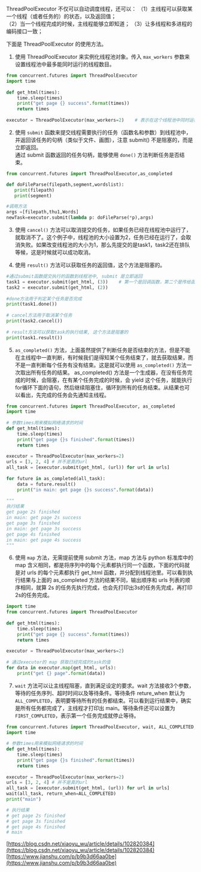 ThreadPoolExecutor 不仅可以自动调度线程，还可以：
（1）主线程可以获取某一个线程（或者任务的）的状态，以及返回值；  
（2）当一个线程完成的时候，主线程能够立即知道；
（3）让多线程和多进程的编码接口一致；

下面是 ThreadPoolExecutor 的使用方法。
1. 使用 ThreadPoolExecutor 来实例化线程池对象。传入 `max_workers` 参数来设置线程池中最多能同时运行的线程数目。
```py
from concurrent.futures import ThreadPoolExecutor
import time
 
def get_html(times):
    time.sleep(times)
    print("get page {} success".format(times))
    return times
 
executor = ThreadPoolExecutor(max_workers=2)    # 表示在这个线程池中同时运行的线程有3个线程
```

2.  使用 `submit` 函数来提交线程需要执行的任务（函数名和参数）到线程池中，并返回该任务的句柄（类似于文件、画图），注意 submit() 不是阻塞的，而是立即返回。  
通过 submit 函数返回的任务句柄，能够使用 `done()` 方法判断任务是否结束。
```py
from concurrent.futures import ThreadPoolExecutor,as_completed

def doFileParse(filepath,segment,wordslist):
   print(filepath)
   print(segment)

#调用方法
args =[filepath,thu1,Words]
newTask=executor.submit(lambda p: doFileParse(*p),args)
```

3. 使用 `cancel()` 方法可以取消提交的任务，如果任务已经在线程池中运行了，就取消不了。这个例子中，线程池的大小设置为2，任务已经在运行了，会取消失败。如果改变线程池的大小为1，那么先提交的是task1，task2还在排队等候，这是时候就可以成功取消。

4. 使用 `result()` 方法可以获取任务的返回值，这个方法是阻塞的。
```py
#通过submit函数提交执行的函数到线程池中, submit 是立即返回
task1 = executor.submit(get_html, (3))    # 第一个是回调函数，第二个是传给函数的参数
task2 = executor.submit(get_html, (2))    
 
#done方法用于判定某个任务是否完成
print(task1.done())
 
# cancel方法用于取消某个任务
print(task2.cancel())
 
# result方法可以获取task的执行结果, 这个方法是阻塞的
print(task1.result())
```

5. `as_completed()` 方法，上面虽然提供了判断任务是否结束的方法，但是不能在主线程中一直判断，有时候我们是得知某个任务结束了，就去获取结果，而不是一直判断每个任务有没有结束。这是就可以使用 `as_completed()` 方法一次取出所有任务的结果。
as_completed() 方法是一个生成器，在没有任务完成的时候，会阻塞，在有某个任务完成的时候，会 yield 这个任务，就能执行for循环下面的语句，然后继续阻塞住，循环到所有的任务结束。从结果也可以看出，先完成的任务会先通知主线程。
```py
from concurrent.futures import ThreadPoolExecutor, as_completed
import time
 
# 参数times用来模拟网络请求的时间
def get_html(times):
    time.sleep(times)
    print("get page {}s finished".format(times))
    return times
 
executor = ThreadPoolExecutor(max_workers=2)
urls = [3, 2, 4] # 并不是真的url
all_task = [executor.submit(get_html, (url)) for url in urls]
 
for future in as_completed(all_task):
    data = future.result()
    print("in main: get page {}s success".format(data))
 
"""
执行结果
get page 2s finished
in main: get page 2s success
get page 3s finished
in main: get page 3s success
get page 4s finished
in main: get page 4s success
"""
```

6. 使用 `map` 方法，无需提前使用 submit 方法，map 方法与 python 标准库中的 map 含义相同，都是将序列中的每个元素都执行同一个函数，下面的代码就是对 urls 的每个元素都执行 get_html 函数，并分配到线程池里。可以看到执行结果与上面的 as_completed 方法的结果不同，输出顺序和 urls 列表的顺序相同，就算 2s 的任务先执行完成，也会先打印出3s的任务先完成，再打印2s的任务完成。
```py
import time
from concurrent.futures import ThreadPoolExecutor
 
def get_html(times):
    time.sleep(times)
    print("get page {} success".format(times))
    return times
 
executor = ThreadPoolExecutor(max_workers=2) 
 
# 通过executor的 map 获取已经完成的task的值
for data in executor.map(get_html, urls):
    print("get {} page".format(data))
```

7. `wait` 方法可以让主线程阻塞，直到满足设定的要求。wait 方法接收3个参数，等待的任务序列、超时时间以及等待条件。等待条件 reture_when 默认为 `ALL_COMPLETED`，表明要等待所有的任务都结束。可以看到运行结果中，确实是所有任务都完成了，主线程才打印出 main。等待条件还可以设置为 `FIRST_COMPLETED`，表示第一个任务完成就停止等待。
```py
from concurrent.futures import ThreadPoolExecutor, wait, ALL_COMPLETED, FIRST_COMPLETED
import time
 
# 参数times用来模拟网络请求的时间
def get_html(times):
    time.sleep(times)
    print("get page {}s finished".format(times))
    return times
 
executor = ThreadPoolExecutor(max_workers=2)
urls = [3, 2, 4] # 并不是真的url
all_task = [executor.submit(get_html, (url)) for url in urls]
wait(all_task, return_when=ALL_COMPLETED)
print("main")

# 执行结果 
# get page 2s finished
# get page 3s finished
# get page 4s finished
# main
```

[https://blog.csdn.net/xiaoyu_wu/article/details/102820384](https://blog.csdn.net/xiaoyu_wu/article/details/102820384)  
[https://www.jianshu.com/p/b9b3d66aa0be](https://www.jianshu.com/p/b9b3d66aa0be)  

